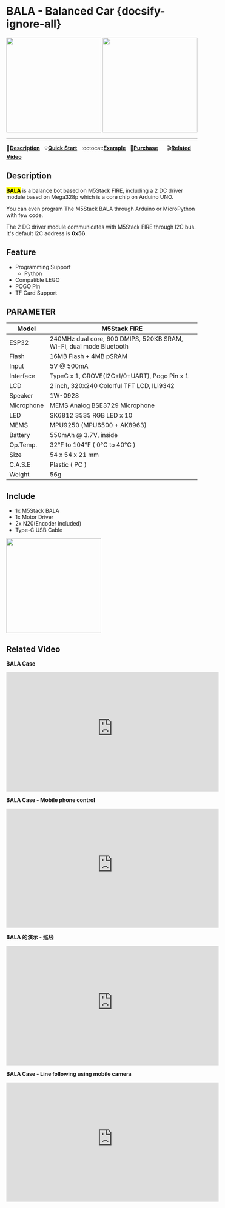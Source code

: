 # BALA - Balanced Car {docsify-ignore-all}

<img src="assets/img/product_pics/app/bala_1.jpg" width="250" height="250"> <img src="assets/img/product_pics/app/bala_5.jpg" width="250" height="250">

* * *

:memo:**[Description](#Description)**&nbsp;&nbsp;&nbsp;:bulb:**[Quick Start](en/quick_start/bala/bala_quick_start)**&nbsp;&nbsp;&nbsp;:octocat:**[Example](https://github.com/m5stack/M5Bala/tree/master/examples)**&nbsp;&nbsp;&nbsp;🛒**[Purchase](https://www.aliexpress.com/store/product/M5Satck-New-BALA-Car-ESP32-Development-Mini-Electric-Self-balancing-Car-2DC-Motor-with-Encoder-PSRAM/3226069_32904033658.html?spm=2114.12010615.8148356.40.1fd3724dW3O2Bu.html)**&nbsp;&nbsp;&nbsp;&nbsp;&nbsp;&nbsp;:clapper:**[Related Video](#Related-Video)**

## Description

**<mark>BALA</mark>** is a balance bot based on M5Stack FIRE, including a 2 DC driver module based on Mega328p which is a core chip on Arduino UNO.

You can even program The M5Stack BALA through Arduino or MicroPython with few code.

The 2 DC driver module communicates with M5Stack FIRE through I2C bus. It's default I2C address is **0x56**.

## Feature

- Programming Support
   + Python
- Compatible LEGO
- POGO Pin
- TF Card Support

## PARAMETER

Model | M5Stack FIRE
---|---
ESP32 | 240MHz dual core, 600 DMIPS, 520KB SRAM, Wi-Fi, dual mode Bluetooth
Flash | 16MB Flash + 4MB pSRAM
Input | 5V @ 500mA
Interface | TypeC x 1, GROVE(I2C+I/0+UART), Pogo Pin x 1
LCD | 2 inch, 320x240 Colorful TFT LCD, ILI9342
Speaker | 1W-0928
Microphone | MEMS Analog BSE3729 Microphone
LED | SK6812 3535 RGB LED x 10
MEMS | MPU9250 (MPU6500 + AK8963)
Battery | 550mAh @ 3.7V, inside
Op.Temp. | 32°F to 104°F ( 0°C to 40°C )
Size | 54 x 54 x 21 mm
C.A.S.E | Plastic ( PC )
Weight | 56g

## Include

- 1x M5Stack BALA
- 1x Motor Driver
- 2x N20(Encoder included)
- Type-C USB Cable

<img src="assets/img/product_pics/app/bala_2.jpg" width="250" height="250">

## Related Video

**BALA Case**

<iframe width="560" height="315" src="https://m5stack.oss-cn-shenzhen.aliyuncs.com/video/Blog/Twitch201812/M5BALA%20.mp4" frameborder="0" allow="accelerometer; autoplay; encrypted-media; gyroscope; picture-in-picture" allowfullscreen></iframe>

**BALA Case - Mobile phone control**

<iframe width="560" height="315" src="https://m5stack.oss-cn-shenzhen.aliyuncs.com/video/Blog/Twitch201811/Iphone%20Controlled%20M5Bala%20.mp4" frameborder="0" allow="accelerometer; autoplay; encrypted-media; gyroscope; picture-in-picture" allowfullscreen></iframe>

**BALA 的演示 - 巡线**

<iframe width="560" height="315" src="https://m5stack.oss-cn-shenzhen.aliyuncs.com/video/Blog/Twitch201901/M5BALA.mp4" frameborder="0" allow="accelerometer; autoplay; encrypted-media; gyroscope; picture-in-picture" allowfullscreen></iframe>

**BALA Case - Line following using mobile camera**

<iframe width="560" height="315" src="https://m5stack.oss-cn-shenzhen.aliyuncs.com/video/Blog/Twitch201812/Self-tracing%20Car.mp4" frameborder="0" allow="accelerometer; autoplay; encrypted-media; gyroscope; picture-in-picture" allowfullscreen></iframe>
